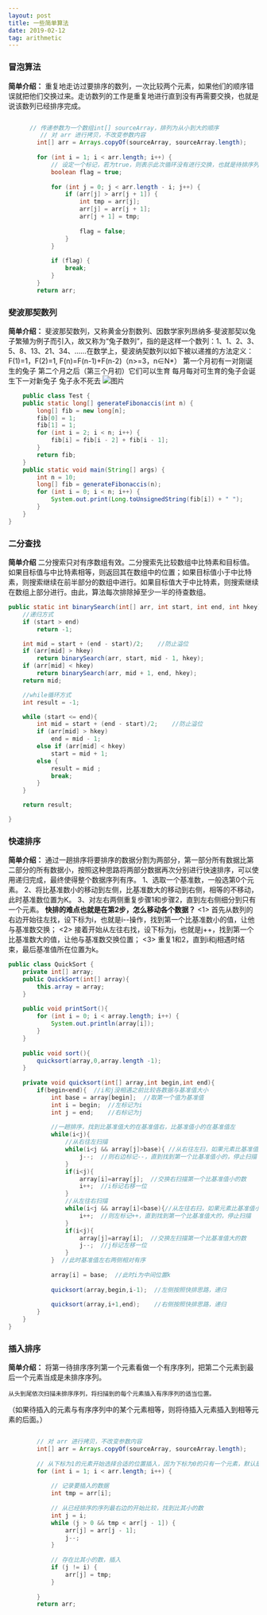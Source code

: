 ```yaml
---
layout: post
title: 一些简单算法
date: 2019-02-12
tag: arithmetic
---
```


### 冒泡算法
**简单介绍：**
    重复地走访过要排序的数列，一次比较两个元素，如果他们的顺序错误就把他们交换过来。走访数列的工作是重复地进行直到没有再需要交换，也就是说该数列已经排序完成。
```java

      // 传递参数为一个数组int[] sourceArray，排列为从小到大的顺序
         // 对 arr 进行拷贝，不改变参数内容
        int[] arr = Arrays.copyOf(sourceArray, sourceArray.length);
 
        for (int i = 1; i < arr.length; i++) {
            // 设定一个标记，若为true，则表示此次循环没有进行交换，也就是待排序列已经有序，排序已经完成。
            boolean flag = true;
 
            for (int j = 0; j < arr.length - i; j++) {
                if (arr[j] > arr[j + 1]) {
                    int tmp = arr[j];
                    arr[j] = arr[j + 1];
                    arr[j + 1] = tmp;
 
                    flag = false;
                }
            }
 
            if (flag) {
                break;
            }
        }
        return arr;

```

### 斐波那契数列
**简单介绍：**
    斐波那契数列，又称黄金分割数列、因数学家列昂纳多·斐波那契以兔子繁殖为例子而引入，故又称为“兔子数列”，指的是这样一个数列：1、1、2、3、5、8、13、21、34、……在数学上，斐波纳契数列以如下被以递推的方法定义：F(1)=1，F(2)=1, F(n)=F(n-1)+F(n-2)（n>=3，n∈N*）
    第一个月初有一对刚诞生的兔子
    第二个月之后（第三个月初）它们可以生育
    每月每对可生育的兔子会诞生下一对新兔子
    兔子永不死去
    ![图片](/images/posts/arithmetic/1560925667.jpg)

```java
    public class Test {
    public static long[] generateFibonaccis(int n) {
        long[] fib = new long[n];
        fib[0] = 1;
        fib[1] = 1;
        for (int i = 2; i < n; i++) {
            fib[i] = fib[i - 2] + fib[i - 1];
        }
        return fib;
    }
    public static void main(String[] args) {
        int n = 10;
        long[] fib = generateFibonaccis(n);
        for (int i = 0; i < n; i++) {
            System.out.print(Long.toUnsignedString(fib[i]) + " ");
        }
    }
}
```


### 二分查找
**简单介绍**
    二分搜索只对有序数组有效。二分搜索先比较数组中比特素和目标值。如果目标值与中比特素相等，则返回其在数组中的位置；如果目标值小于中比特素，则搜索继续在前半部分的数组中进行。如果目标值大于中比特素，则搜索继续在数组上部分进行。由此，算法每次排除掉至少一半的待查数组。

```java
public static int binarySearch(int[] arr, int start, int end, int hkey){
    //递归方式
    if (start > end)
        return -1;

    int mid = start + (end - start)/2;    //防止溢位
    if (arr[mid] > hkey)
        return binarySearch(arr, start, mid - 1, hkey);
    if (arr[mid] < hkey)
        return binarySearch(arr, mid + 1, end, hkey);
    return mid;  

    //while循环方式
    int result = -1;

    while (start <= end){
        int mid = start + (end - start)/2;    //防止溢位
        if (arr[mid] > hkey)
            end = mid - 1;
        else if (arr[mid] < hkey)
            start = mid + 1;
        else {
            result = mid ;  
            break;
        }
    }

    return result;

}
```

### 快速排序
**简单介绍：**
通过一趟排序将要排序的数据分割为两部分，第一部分所有数据比第二部分的所有数据小，按照这种思路将两部分数据再次分别进行快速排序，可以使用递归完成，最终使得整个数据序列有序。
1、选取一个基准数，一般选第0个元素。
2、将比基准数小的移动到左侧，比基准数大的移动到右侧，相等的不移动，此时基准数位置为K。
3、对左右两侧重复步骤1和步骤2，直到左右侧细分到只有一个元素。
**快排的难点也就是在第2步，怎么移动各个数据？**
<1> 首先从数列的右边开始往左找，设下标为i，也就是i--操作，找到第一个比基准数小的值，让他与基准数交换；
<2> 接着开始从左往右找，设下标为j，也就是j++，找到第一个比基准数大的值，让他与基准数交换位置；
<3> 重复1和2，直到i和j相遇时结束，最后基准值所在位置为k。

```java
public class QuickSort {
    private int[] array;
    public QuickSort(int[] array){
        this.array = array;
    }
    
    public void printSort(){
        for (int i = 0; i < array.length; i++) {
            System.out.println(array[i]);
        }
    }
    
    public void sort(){
        quicksort(array,0,array.length -1);
    }
    
    private void quicksort(int[] array,int begin,int end){
        if(begin<end){  //i和j没相遇之前比较各数据与基准值大小
            int base = array[begin];  //取第一个值为基准值
            int i = begin;  //左标记为i
            int j = end;    //右标记为j
            
            //一趟排序，找到比基准值大的在基准值右，比基准值小的在基准值左
            while(i<j){
                //从右往左扫描
                while(i<j && array[j]>base){ //从右往左扫，如果元素比基准值大
                    j--;  //则右边标记--，直到找到第一个比基准值小的，停止扫描
                }
                if(i<j){
                    array[i]=array[j];  //交换右扫描第一个比基准值小的数
                    i++;  //i标记右移一位
                }
                //从左往右扫描
                while(i<j && array[i]<base){//从左往右扫，如果元素比基准值小
                    i++;  //则左标记++，直到找到第一个比基准值大的，停止扫描
                }
                if(i<j){
                    array[j]=array[i];  //交换左扫描第一个比基准值大的数
                    j--;  //j标记左移一位
                }
            }  //此时基准值左右两侧相对有序
            
            array[i] = base;  //此时i为中间位置k
            
            quicksort(array,begin,i-1);  //左侧按照快排思路，递归
            
            quicksort(array,i+1,end);    //右侧按照快排思路，递归
        }
    }    
}
```

### 插入排序
**简单介绍：**
    将第一待排序序列第一个元素看做一个有序序列，把第二个元素到最后一个元素当成是未排序序列。

    从头到尾依次扫描未排序序列，将扫描到的每个元素插入有序序列的适当位置。

（如果待插入的元素与有序序列中的某个元素相等，则将待插入元素插入到相等元素的后面。）

```java

        // 对 arr 进行拷贝，不改变参数内容
        int[] arr = Arrays.copyOf(sourceArray, sourceArray.length);
 
        // 从下标为1的元素开始选择合适的位置插入，因为下标为0的只有一个元素，默认是有序的
        for (int i = 1; i < arr.length; i++) {
 
            // 记录要插入的数据
            int tmp = arr[i];
 
            // 从已经排序的序列最右边的开始比较，找到比其小的数
            int j = i;
            while (j > 0 && tmp < arr[j - 1]) {
                arr[j] = arr[j - 1];
                j--;
            }
 
            // 存在比其小的数，插入
            if (j != i) {
                arr[j] = tmp;
            }
 
        }
        return arr;

```
